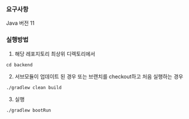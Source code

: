 ### 요구사항
Java 버전 11

### 실행방법
1. 해당 레포지토리 최상위 디렉토리에서
```shell
cd backend
```

2. 서브모듈이 업데이트 된 경우 또는 브랜치를 checkout하고 처음 실행하는 경우
```shell
./gradlew clean build
```

3. 실행
```shell
./gradlew bootRun
```